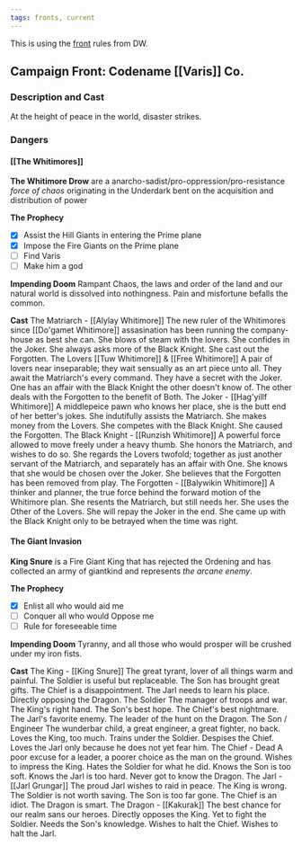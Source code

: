 ```yaml
---
tags: fronts, current
---
```

This is using the [front](https://www.dungeonworldsrd.com/gamemastering/fronts/) rules from DW.

## Campaign Front: Codename [[Varis]] Co.
### Description and Cast

At the height of peace in the world, disaster strikes. 

### Dangers
#### [[The Whitimores]]

**The Whitimore Drow** are a anarcho-sadist/pro-oppression/pro-resistance *force of chaos* originating in the Underdark bent on the acquisition and distribution of power

**The Prophecy**
- [x] Assist the Hill Giants in entering the Prime plane
- [x] Impose the Fire Giants on the Prime plane
- [ ] Find Varis
- [ ] Make him a god

**Impending Doom**
Rampant Chaos, the laws and order of  the land and our natural world is dissolved into nothingness. Pain and misfortune befalls the common.

**Cast**
The Matriarch - [[Alylay Whitimore]]
	The new ruler of the Whitimores since [[Do'gamet Whitimore]] assasination has been running the company-house as best she can. She blows of steam with the lovers. She confides in the Joker. She always asks more of the Black Knight. She cast out the Forgotten.
The Lovers [[Tuw Whitimore]] & [[Free Whitimore]]
	A pair of lovers near inseparable; they wait sensually as an art piece unto all. They await the Matriarch's every command. They have a secret with the Joker. One has an affair with the Black Knight the other doesn't know of. The other deals with the Forgotten to the benefit of Both.
The Joker - [[Hag'yillf Whitimore]]
	A middlepeice pawn who knows her place, she is the butt end of her better's jokes. She indutifully assists the Matriarch. She makes money from the Lovers. She competes with the Black Knight. She caused the Forgotten.
The Black Knight - [[Runzish Whitimore]]
	A powerful force allowed to move freely under a heavy thumb. She honors the Matriarch, and wishes to do so. She regards the Lovers twofold; together as just another servant of the Matriarch, and separately has an affair with One. She knows that she would be chosen over the Joker. She believes that the Forgotten has been removed from play.
The Forgotten - [[Balywikin Whitimore]]
	A thinker and planner, the true force behind the forward motion of the Whitimore plan. She resents the Matriarch, but still needs her. She uses the Other of the Lovers. She will repay the Joker in the end. She came up with the Black Knight only to be betrayed when the time was right.

#### The Giant Invasion
**King Snure** is a Fire Giant King that has rejected the Ordening and has collected an army of giantkind and represents *the arcane enemy*.

**The Prophecy**
- [x] Enlist all who would aid me
- [ ] Conquer all who would Oppose me
- [ ] Rule for foreseeable time

**Impending Doom**
Tyranny, and all those who would prosper will be crushed under my iron fists.

**Cast**
The King - [[King Snure]]
	The great tyrant, lover of all things warm and painful. The Soldier is useful but replaceable. The Son has brought great gifts. The Chief is a disappointment. The Jarl needs to learn his place. Directly opposing the Dragon.
The Soldier
	The manager of troops and war. The King's right hand. The Son's best hope. The Chief's best nightmare. The Jarl's favorite enemy. The leader of the hunt on the Dragon.
The Son / Engineer
	The wunderbar child, a great engineer, a great fighter, no back. Loves the King, too much. Trains under the Soldier. Despises the Chief. Loves the Jarl only because he does not yet fear him. 
The Chief - Dead
	A poor excuse for a leader, a poorer choice as the man on the ground. Wishes to impress the King. Hates the Soldier for what he did. Knows the Son is too soft. Knows the Jarl is too hard. Never got to know the Dragon.
The Jarl - [[Jarl Grungar]]
	The proud Jarl wishes to raid in peace. The King is wrong. The Soldier is not worth saving. The Son is too far gone. The Chief is an idiot. The Dragon is smart.
The Dragon - [[Kakurak]]
	The best chance for our realm sans our heroes. Directly opposes the King. Yet to fight the Soldier. Needs the Son's knowledge. Wishes to halt the Chief. Wishes to halt the Jarl.
